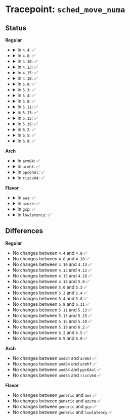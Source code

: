 # Tracepoint: <code>sched_move_numa</code>

## Status
<b>Regular</b>
<ul>
<li>
<details>
<summary>In <code>4.4</code>: ✅</summary>

Event:

```c
struct trace_event_raw_sched_move_task_template {
    struct trace_entry ent;
    pid_t pid;
    pid_t tgid;
    pid_t ngid;
    int src_cpu;
    int src_nid;
    int dst_cpu;
    int dst_nid;
    char __data[0];
};
```
Function:

```c
void trace_event_raw_event_sched_move_task_template(void *__data, struct task_struct *tsk, int src_cpu, int dst_cpu);
```
</details>
</li>
<li>
<details>
<summary>In <code>4.8</code>: ✅</summary>

Event:

```c
struct trace_event_raw_sched_move_task_template {
    struct trace_entry ent;
    pid_t pid;
    pid_t tgid;
    pid_t ngid;
    int src_cpu;
    int src_nid;
    int dst_cpu;
    int dst_nid;
    char __data[0];
};
```
Function:

```c
void trace_event_raw_event_sched_move_task_template(void *__data, struct task_struct *tsk, int src_cpu, int dst_cpu);
```
</details>
</li>
<li>
<details>
<summary>In <code>4.10</code>: ✅</summary>

Event:

```c
struct trace_event_raw_sched_move_task_template {
    struct trace_entry ent;
    pid_t pid;
    pid_t tgid;
    pid_t ngid;
    int src_cpu;
    int src_nid;
    int dst_cpu;
    int dst_nid;
    char __data[0];
};
```
Function:

```c
void trace_event_raw_event_sched_move_task_template(void *__data, struct task_struct *tsk, int src_cpu, int dst_cpu);
```
</details>
</li>
<li>
<details>
<summary>In <code>4.13</code>: ✅</summary>

Event:

```c
struct trace_event_raw_sched_move_task_template {
    struct trace_entry ent;
    pid_t pid;
    pid_t tgid;
    pid_t ngid;
    int src_cpu;
    int src_nid;
    int dst_cpu;
    int dst_nid;
    char __data[0];
};
```
Function:

```c
void trace_event_raw_event_sched_move_task_template(void *__data, struct task_struct *tsk, int src_cpu, int dst_cpu);
```
</details>
</li>
<li>
<details>
<summary>In <code>4.15</code>: ✅</summary>

Event:

```c
struct trace_event_raw_sched_move_task_template {
    struct trace_entry ent;
    pid_t pid;
    pid_t tgid;
    pid_t ngid;
    int src_cpu;
    int src_nid;
    int dst_cpu;
    int dst_nid;
    char __data[0];
};
```
Function:

```c
void trace_event_raw_event_sched_move_task_template(void *__data, struct task_struct *tsk, int src_cpu, int dst_cpu);
```
</details>
</li>
<li>
<details>
<summary>In <code>4.18</code>: ✅</summary>

Event:

```c
struct trace_event_raw_sched_move_task_template {
    struct trace_entry ent;
    pid_t pid;
    pid_t tgid;
    pid_t ngid;
    int src_cpu;
    int src_nid;
    int dst_cpu;
    int dst_nid;
    char __data[0];
};
```
Function:

```c
void trace_event_raw_event_sched_move_task_template(void *__data, struct task_struct *tsk, int src_cpu, int dst_cpu);
```
</details>
</li>
<li>
<details>
<summary>In <code>5.0</code>: ✅</summary>

Event:

```c
struct trace_event_raw_sched_move_task_template {
    struct trace_entry ent;
    pid_t pid;
    pid_t tgid;
    pid_t ngid;
    int src_cpu;
    int src_nid;
    int dst_cpu;
    int dst_nid;
    char __data[0];
};
```
Function:

```c
void trace_event_raw_event_sched_move_task_template(void *__data, struct task_struct *tsk, int src_cpu, int dst_cpu);
```
</details>
</li>
<li>
<details>
<summary>In <code>5.3</code>: ✅</summary>

Event:

```c
struct trace_event_raw_sched_move_task_template {
    struct trace_entry ent;
    pid_t pid;
    pid_t tgid;
    pid_t ngid;
    int src_cpu;
    int src_nid;
    int dst_cpu;
    int dst_nid;
    char __data[0];
};
```
Function:

```c
void trace_event_raw_event_sched_move_task_template(void *__data, struct task_struct *tsk, int src_cpu, int dst_cpu);
```
</details>
</li>
<li>
<details>
<summary>In <code>5.4</code>: ✅</summary>

Event:

```c
struct trace_event_raw_sched_move_task_template {
    struct trace_entry ent;
    pid_t pid;
    pid_t tgid;
    pid_t ngid;
    int src_cpu;
    int src_nid;
    int dst_cpu;
    int dst_nid;
    char __data[0];
};
```
Function:

```c
void trace_event_raw_event_sched_move_task_template(void *__data, struct task_struct *tsk, int src_cpu, int dst_cpu);
```
</details>
</li>
<li>
<details>
<summary>In <code>5.8</code>: ✅</summary>

Event:

```c
struct trace_event_raw_sched_move_numa {
    struct trace_entry ent;
    pid_t pid;
    pid_t tgid;
    pid_t ngid;
    int src_cpu;
    int src_nid;
    int dst_cpu;
    int dst_nid;
    char __data[0];
};
```
Function:

```c
void trace_event_raw_event_sched_move_numa(void *__data, struct task_struct *tsk, int src_cpu, int dst_cpu);
```
</details>
</li>
<li>
<details>
<summary>In <code>5.11</code>: ✅</summary>

Event:

```c
struct trace_event_raw_sched_move_numa {
    struct trace_entry ent;
    pid_t pid;
    pid_t tgid;
    pid_t ngid;
    int src_cpu;
    int src_nid;
    int dst_cpu;
    int dst_nid;
    char __data[0];
};
```
Function:

```c
void trace_event_raw_event_sched_move_numa(void *__data, struct task_struct *tsk, int src_cpu, int dst_cpu);
```
</details>
</li>
<li>
<details>
<summary>In <code>5.13</code>: ✅</summary>

Event:

```c
struct trace_event_raw_sched_move_numa {
    struct trace_entry ent;
    pid_t pid;
    pid_t tgid;
    pid_t ngid;
    int src_cpu;
    int src_nid;
    int dst_cpu;
    int dst_nid;
    char __data[0];
};
```
Function:

```c
void trace_event_raw_event_sched_move_numa(void *__data, struct task_struct *tsk, int src_cpu, int dst_cpu);
```
</details>
</li>
<li>
<details>
<summary>In <code>5.15</code>: ✅</summary>

Event:

```c
struct trace_event_raw_sched_move_numa {
    struct trace_entry ent;
    pid_t pid;
    pid_t tgid;
    pid_t ngid;
    int src_cpu;
    int src_nid;
    int dst_cpu;
    int dst_nid;
    char __data[0];
};
```
Function:

```c
void trace_event_raw_event_sched_move_numa(void *__data, struct task_struct *tsk, int src_cpu, int dst_cpu);
```
</details>
</li>
<li>
<details>
<summary>In <code>5.19</code>: ✅</summary>

Event:

```c
struct trace_event_raw_sched_move_numa {
    struct trace_entry ent;
    pid_t pid;
    pid_t tgid;
    pid_t ngid;
    int src_cpu;
    int src_nid;
    int dst_cpu;
    int dst_nid;
    char __data[0];
};
```
Function:

```c
void trace_event_raw_event_sched_move_numa(void *__data, struct task_struct *tsk, int src_cpu, int dst_cpu);
```
</details>
</li>
<li>
<details>
<summary>In <code>6.2</code>: ✅</summary>

Event:

```c
struct trace_event_raw_sched_move_numa {
    struct trace_entry ent;
    pid_t pid;
    pid_t tgid;
    pid_t ngid;
    int src_cpu;
    int src_nid;
    int dst_cpu;
    int dst_nid;
    char __data[0];
};
```
Function:

```c
void trace_event_raw_event_sched_move_numa(void *__data, struct task_struct *tsk, int src_cpu, int dst_cpu);
```
</details>
</li>
<li>
<details>
<summary>In <code>6.5</code>: ✅</summary>

Event:

```c
struct trace_event_raw_sched_move_numa {
    struct trace_entry ent;
    pid_t pid;
    pid_t tgid;
    pid_t ngid;
    int src_cpu;
    int src_nid;
    int dst_cpu;
    int dst_nid;
    char __data[0];
};
```
Function:

```c
void trace_event_raw_event_sched_move_numa(void *__data, struct task_struct *tsk, int src_cpu, int dst_cpu);
```
</details>
</li>
<li>
<details>
<summary>In <code>6.8</code>: ✅</summary>

Event:

```c
struct trace_event_raw_sched_move_numa {
    struct trace_entry ent;
    pid_t pid;
    pid_t tgid;
    pid_t ngid;
    int src_cpu;
    int src_nid;
    int dst_cpu;
    int dst_nid;
    char __data[0];
};
```
Function:

```c
void trace_event_raw_event_sched_move_numa(void *__data, struct task_struct *tsk, int src_cpu, int dst_cpu);
```
</details>
</li>
</ul>
<b>Arch</b>
<ul>
<li>
<details>
<summary>In <code>arm64</code>: ✅</summary>

Event:

```c
struct trace_event_raw_sched_move_task_template {
    struct trace_entry ent;
    pid_t pid;
    pid_t tgid;
    pid_t ngid;
    int src_cpu;
    int src_nid;
    int dst_cpu;
    int dst_nid;
    char __data[0];
};
```
Function:

```c
void trace_event_raw_event_sched_move_task_template(void *__data, struct task_struct *tsk, int src_cpu, int dst_cpu);
```
</details>
</li>
<li>
<details>
<summary>In <code>armhf</code>: ✅</summary>

Event:

```c
struct trace_event_raw_sched_move_task_template {
    struct trace_entry ent;
    pid_t pid;
    pid_t tgid;
    pid_t ngid;
    int src_cpu;
    int src_nid;
    int dst_cpu;
    int dst_nid;
    char __data[0];
};
```
Function:

```c
void trace_event_raw_event_sched_move_task_template(void *__data, struct task_struct *tsk, int src_cpu, int dst_cpu);
```
</details>
</li>
<li>
<details>
<summary>In <code>ppc64el</code>: ✅</summary>

Event:

```c
struct trace_event_raw_sched_move_task_template {
    struct trace_entry ent;
    pid_t pid;
    pid_t tgid;
    pid_t ngid;
    int src_cpu;
    int src_nid;
    int dst_cpu;
    int dst_nid;
    char __data[0];
};
```
Function:

```c
void trace_event_raw_event_sched_move_task_template(void *__data, struct task_struct *tsk, int src_cpu, int dst_cpu);
```
</details>
</li>
<li>
<details>
<summary>In <code>riscv64</code>: ✅</summary>

Event:

```c
struct trace_event_raw_sched_move_task_template {
    struct trace_entry ent;
    pid_t pid;
    pid_t tgid;
    pid_t ngid;
    int src_cpu;
    int src_nid;
    int dst_cpu;
    int dst_nid;
    char __data[0];
};
```
Function:

```c
void trace_event_raw_event_sched_move_task_template(void *__data, struct task_struct *tsk, int src_cpu, int dst_cpu);
```
</details>
</li>
</ul>
<b>Flavor</b>
<ul>
<li>
<details>
<summary>In <code>aws</code>: ✅</summary>

Event:

```c
struct trace_event_raw_sched_move_task_template {
    struct trace_entry ent;
    pid_t pid;
    pid_t tgid;
    pid_t ngid;
    int src_cpu;
    int src_nid;
    int dst_cpu;
    int dst_nid;
    char __data[0];
};
```
Function:

```c
void trace_event_raw_event_sched_move_task_template(void *__data, struct task_struct *tsk, int src_cpu, int dst_cpu);
```
</details>
</li>
<li>
<details>
<summary>In <code>azure</code>: ✅</summary>

Event:

```c
struct trace_event_raw_sched_move_task_template {
    struct trace_entry ent;
    pid_t pid;
    pid_t tgid;
    pid_t ngid;
    int src_cpu;
    int src_nid;
    int dst_cpu;
    int dst_nid;
    char __data[0];
};
```
Function:

```c
void trace_event_raw_event_sched_move_task_template(void *__data, struct task_struct *tsk, int src_cpu, int dst_cpu);
```
</details>
</li>
<li>
<details>
<summary>In <code>gcp</code>: ✅</summary>

Event:

```c
struct trace_event_raw_sched_move_task_template {
    struct trace_entry ent;
    pid_t pid;
    pid_t tgid;
    pid_t ngid;
    int src_cpu;
    int src_nid;
    int dst_cpu;
    int dst_nid;
    char __data[0];
};
```
Function:

```c
void trace_event_raw_event_sched_move_task_template(void *__data, struct task_struct *tsk, int src_cpu, int dst_cpu);
```
</details>
</li>
<li>
<details>
<summary>In <code>lowlatency</code>: ✅</summary>

Event:

```c
struct trace_event_raw_sched_move_task_template {
    struct trace_entry ent;
    pid_t pid;
    pid_t tgid;
    pid_t ngid;
    int src_cpu;
    int src_nid;
    int dst_cpu;
    int dst_nid;
    char __data[0];
};
```
Function:

```c
void trace_event_raw_event_sched_move_task_template(void *__data, struct task_struct *tsk, int src_cpu, int dst_cpu);
```
</details>
</li>
</ul>

## Differences
<b>Regular</b>
<ul>
<li>
No changes between <code>4.4</code> and <code>4.8</code> ✅
</li>
<li>
No changes between <code>4.8</code> and <code>4.10</code> ✅
</li>
<li>
No changes between <code>4.10</code> and <code>4.13</code> ✅
</li>
<li>
No changes between <code>4.13</code> and <code>4.15</code> ✅
</li>
<li>
No changes between <code>4.15</code> and <code>4.18</code> ✅
</li>
<li>
No changes between <code>4.18</code> and <code>5.0</code> ✅
</li>
<li>
No changes between <code>5.0</code> and <code>5.3</code> ✅
</li>
<li>
No changes between <code>5.3</code> and <code>5.4</code> ✅
</li>
<li>
No changes between <code>5.4</code> and <code>5.8</code> ✅
</li>
<li>
No changes between <code>5.8</code> and <code>5.11</code> ✅
</li>
<li>
No changes between <code>5.11</code> and <code>5.13</code> ✅
</li>
<li>
No changes between <code>5.13</code> and <code>5.15</code> ✅
</li>
<li>
No changes between <code>5.15</code> and <code>5.19</code> ✅
</li>
<li>
No changes between <code>5.19</code> and <code>6.2</code> ✅
</li>
<li>
No changes between <code>6.2</code> and <code>6.5</code> ✅
</li>
<li>
No changes between <code>6.5</code> and <code>6.8</code> ✅
</li>
</ul>
<b>Arch</b>
<ul>
<li>
No changes between <code>amd64</code> and <code>arm64</code> ✅
</li>
<li>
No changes between <code>amd64</code> and <code>armhf</code> ✅
</li>
<li>
No changes between <code>amd64</code> and <code>ppc64el</code> ✅
</li>
<li>
No changes between <code>amd64</code> and <code>riscv64</code> ✅
</li>
</ul>
<b>Flavor</b>
<ul>
<li>
No changes between <code>generic</code> and <code>aws</code> ✅
</li>
<li>
No changes between <code>generic</code> and <code>azure</code> ✅
</li>
<li>
No changes between <code>generic</code> and <code>gcp</code> ✅
</li>
<li>
No changes between <code>generic</code> and <code>lowlatency</code> ✅
</li>
</ul>
